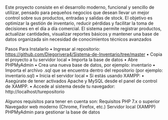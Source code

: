 Este proyecto consiste en el desarrollo moderno, funcional y sencillo de utilizar, pensado para pequeños negocios que desean llevar un mejor control sobre sus productos, entradas y salidas de stock. El objetivo es optimizar la gestión de inventario, reducir pérdidas y facilitar la toma de decisiones en el día a día comercial.
El sistema permite registrar productos, actualizar cantidades, visualizar reportes básicos y mantener una base de datos organizada sin necesidad de conocimientos técnicos avanzados

Pasos Para Instalarlo
•	Ingresar al repositorio: https://github.com/Diegorivera4/Sistema-de-Inventario/tree/master
•	Copia el proyecto a tu servidor local
•	Importa la base de datos
•	Abre PHPMyAdmin
•	Crea una nueva base de datos, por ejemplo: inventario
•	Importa el archivo .sql que se encuentra dentro del repositorio (por ejemplo: inventario.sql)
•	Inicia el servidor local
•	Si estás usando XAMPP:
•	Asegúrate de tener activados Apache y MySQL desde el panel de control de XAMPP.
•	Accede al sistema desde tu navegador:
http://localhost/turepositorio

Algunos requisitos para tener en cuenta son:
 Requisitos
PHP 7.x o superior
Navegador web moderno (Chrome, Firefox, etc.)
Servidor local (XAMPP)
PHPMyAdmin para gestionar la base de datos

